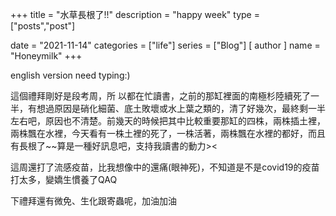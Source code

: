+++
title = "水草長根了!!"
description = "happy week"
type = ["posts","post"]

date = "2021-11-14"
categories = ["life"]
series = ["Blog"]
[ author ]
  name = "Honeymilk"
+++

english version need typing:)


這個禮拜剛好是段考周，所 以都在忙讀書，之前的那缸裡面的南極杉陸續死了一半，有想過原因是硝化細菌、底土敗壞或水上葉之類的，清了好幾次，最終剩一半左右吧，原因也不清楚。前幾天的時候把其中比較重要那缸的四株，兩株插土裡，兩株飄在水裡，今天看有一株土裡的死了，一株活著，兩株飄在水裡的都好，而且有長根了~~算是一種好訊息吧，支持我讀書的動力><

這周還打了流感疫苗，比我想像中的還痛(眼神死)，不知道是不是covid19的疫苗打太多，變嬌生慣養了QAQ

下禮拜還有微免、生化跟寄蟲呢，加油加油
